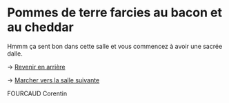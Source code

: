 # **Pommes de terre farcies au bacon et au cheddar**

Hmmm ça sent bon dans cette salle et vous commencez à avoir une sacrée dalle.

-> [Revenir en arrière](https://github.com/cfourcaud/TP2_GRP3_Labyrinthe/blob/main/Salle11.md)

-> [Marcher vers la salle suivante](https://github.com/cfourcaud/TP2_GRP3_Labyrinthe/blob/main/Salle9.md)

FOURCAUD Corentin

